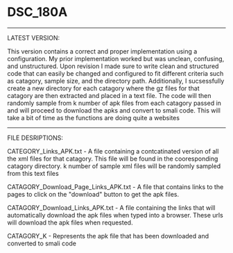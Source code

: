 # DSC_180A

----------------------------------------------------------------------------------
LATEST VERSION:

This version contains a correct and proper implementation
using a configuration. My prior implementation worked but was unclean, confusing,
and unstructured. Upon revision I made sure to write clean and structured code that
can easily be changed and configured to fit different criteria such as catagory,
sample size, and the directory path. Additionally, I sucsessfully create a new directory
for each catagory where the gz files for that catagory are then extracted and placed
in a text file. The code will then randomly sample from k number of apk files
from each catagory passed in and will proceed to download the apks and convert to
smali code. This will take a bit of time as the functions are doing quite a websites

----------------------------------------------------------------------------------
FILE DESRIPTIONS:

CATEGORY_Links_APK.txt - A file containing a contcatinated version of all the xml
files for that catagory. This file will be found in the cooresponding catagory directory.
k number of sample xml files will be randomly sampled from this text files

CATAGORY_Download_Page_Links_APK.txt - A file that contains links to the pages to
click on the "download" button to get the apk files.

CATAGORY_Download_Links_APK.txt - A file containing the links that will automatically
download the apk files when typed into a browser. These urls will download the apk
files when requested.

CATAGORY_K - Represents the apk file that has been downloaded and converted to
smali code
